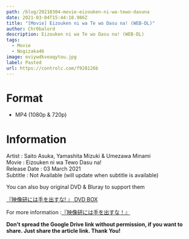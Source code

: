 ```yaml
---
path: /blog/20210304-movie-eizouken-ni-wa-tewo-dasuna
date: 2021-03-04T15:44:18.986Z
title: "[Movie] Eizouken ni wa Te wo Dasu na! (WEB-DL)"
author: Chr0balord
description: Eizouken ni wa Te wo Dasu na! (WEB-DL)
tags:
  - Movie
  - Nogizaka46
image: eviywdkveaqytou.jpg
label: Pasted
url: https://controlc.com/f928126b
---
```

# Format

* MP4 (1080p & 720p)

# Information

Artist : Saito Asuka, Yamashita Mizuki & Umezawa Minami <br>
Movie : Eizouken ni wa Tewo Dasu na!\
Release Date : 03 March 2021\
Subtitle : Not Available (will update when subtitle is available)

You can also buy original DVD & Bluray to support them

[『映像研には手を出すな! 』 DVD BOX](https://www.amazon.co.jp/dp/B08D16VJQ3)

For more information :[『映像研には手を出すな！』](https://eizouken-saikyo.com/dvd-movie/)

**Don't spread the Google Drive link without permission, if you want to share. Just share the article link. Thank You!**